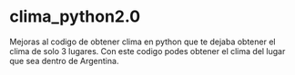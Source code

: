 # clima_python2.0
Mejoras al codigo de obtener clima en python que te dejaba obtener el clima de solo 3 lugares. Con este codigo podes obtener el clima del lugar que sea dentro de Argentina.
